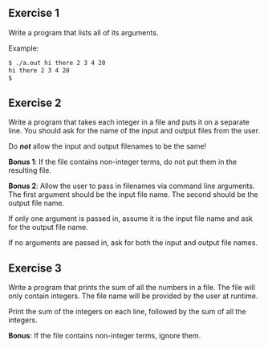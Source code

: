Exercise 1
---

Write a program that lists all of its arguments.

Example:
```bash
$ ./a.out hi there 2 3 4 20
hi there 2 3 4 20
$
```


Exercise 2
---

Write a program that takes each integer in a file and puts it on a separate line.
You should ask for the name of the input and output files from the user.

Do _**not**_ allow the input and output filenames to be the same!

**Bonus 1**:
If the file contains non-integer terms, do not put them in the resulting file.

**Bonus 2**:
Allow the user to pass in filenames via command line arguments.
The first argument should be the input file name.
The second should be the output file name.

If only one argument is passed in, assume it is the input file name and ask for the output file name.

If no arguments are passed in, ask for both the input and output file names.


<!-- note to maintainer: this is very similar to their lab, but presumably harder.
     Make sure this is only given after the deadline. If that cannot be done,
     comment this exercise out. -->
Exercise 3
---

Write a program that prints the sum of all the numbers in a file.
The file will only contain integers.
The file name will be provided by the user at runtime.

Print the sum of the integers on each line, followed by the sum of all the integers.

**Bonus**:
If the file contains non-integer terms, ignore them.



